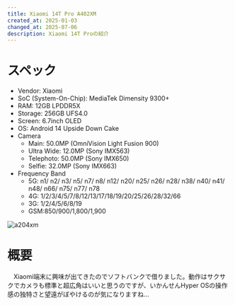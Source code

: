 ```yaml
---
title: Xiaomi 14T Pro A402XM
created_at: 2025-01-03
changed_at: 2025-07-06
description: Xiaomi 14T Proの紹介
---
```


# スペック
- Vendor: Xiaomi
- SoC (System-On-Chip): MediaTek Dimensity 9300+ 
- RAM: 12GB LPDDR5X
- Storage: 256GB UFS4.0
- Screen: 6.7inch OLED
- OS: Android 14 Upside Down Cake
- Camera
  - Main: 50.0MP (OmniVision Light Fusion 900)
  - Ultra Wide: 12.0MP (Sony IMX563)
  - Telephoto: 50.0MP (Sony IMX650)
  - Selfie: 32.0MP (Sony IMX663)
- Frequency Band
  - 5G: n1/ n2/ n3/ n5/ n7/ n8/ n12/ n20/ n25/ n26/ n28/ n38/ n40/ n41/ n48/ n66/ n75/ n77/ n78
  - 4G: 1/2/3/4/5/7/8/12/13/17/18/19/20/25/26/28/32/66
  - 3G: 1/2/4/5/6/8/19
  - GSM:850/900/1,800/1,900

![a204xm](https://media.misskeyusercontent.jp/io/748d5c0f-f133-4aeb-b31c-95ef98c0aa8f.jpg)

# 概要
　Xiaomi端末に興味が出てきたのでソフトバンクで借りました。動作はサクサクでカメラも標準と超広角はいいと思うのですが、いかんせんHyper OSの操作感の独特さと望遠がぼやけるのが気になりますね…